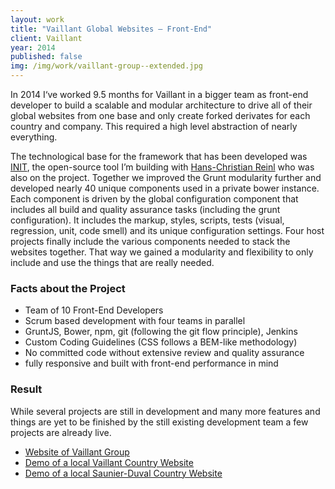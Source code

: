```yaml
---
layout: work
title: "Vaillant Global Websites – Front-End"
client: Vaillant
year: 2014
published: false
img: /img/work/vaillant-group--extended.jpg
---
```


In 2014 I‘ve worked 9.5 months for Vaillant in a bigger team as front-end developer to build a scalable and modular architecture to drive all of their global websites from one base and only create forked derivates for each country and company. This required a high level abstraction of nearly everything.

The technological base for the framework that has been developed was [INIT](http://use-init.com/), the open-source tool I’m building with [Hans-Christian Reinl](https://drublic.de/) who was also on the project. Together we improved the Grunt modularity further and developed nearly 40 unique components used in a private bower instance. Each component is driven by the global configuration component that includes all build and quality assurance tasks (including the grunt configuration). It includes the markup, styles, scripts, tests (visual, regression, unit, code smell) and its unique configuration settings. Four host projects finally include the various components needed to stack the websites together. That way we gained a modularity and flexibility to only include and use the things that are really needed.

### Facts about the Project

- Team of 10 Front-End Developers
- Scrum based development with four teams in parallel
- GruntJS, Bower, npm, git (following the git flow principle), Jenkins
- Custom Coding Guidelines (CSS follows a BEM-like methodology)
- No committed code without extensive review and quality assurance
- fully responsive and built with front-end performance in mind

### Result

While several projects are still in development and many more features and things are yet to be finished by the still existing development team a few projects are already live.

- [Website of Vaillant Group](http://www.vaillant-group.com/)
- [Demo of a local Vaillant Country Website](http://www.vaillant.com/customers/)
- [Demo of a local Saunier-Duval Country Website](http://www.saunierduval.com/home/)
